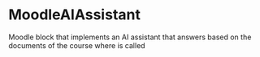 # MoodleAIAssistant
Moodle block that implements an AI assistant that answers based on the documents of the course where is called
